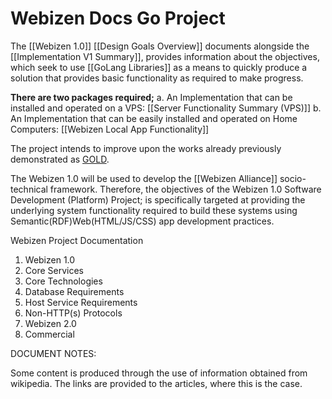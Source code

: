 # Webizen Docs Go Project
The [[Webizen 1.0]] [[Design Goals Overview]] documents alongside the [[Implementation V1 Summary]], provides information about the objectives, which seek to use [[GoLang Libraries]] as a means to quickly produce a solution that provides basic functionality as required to make progress.

**There are two packages required;**
a. An Implementation that can be installed and operated on a VPS:  [[Server Functionality Summary (VPS)]]
b. An Implementation that can be easily installed and operated on Home Computers: [[Webizen Local App Functionality]] 

The project intends to improve upon the works already previously demonstrated as [GOLD](https://github.com/linkeddata/gold). 

The Webizen 1.0 will be used to develop the [[Webizen Alliance]] socio-technical framework.  Therefore, the objectives of the Webizen 1.0 Software Development (Platform) Project; is specifically targeted at providing the underlying system functionality required to build these systems using Semantic(RDF)Web(HTML/JS/CSS) app development practices.

Webizen Project Documentation

1. Webizen 1.0 
3. Core Services
4. Core Technologies
5. Database Requirements
6. Host Service Requirements
7. Non-HTTP(s) Protocols
8. Webizen 2.0
9. Commercial


DOCUMENT NOTES:

Some content is produced through the use of information obtained from wikipedia.  The links are provided to the articles, where this is the case.
